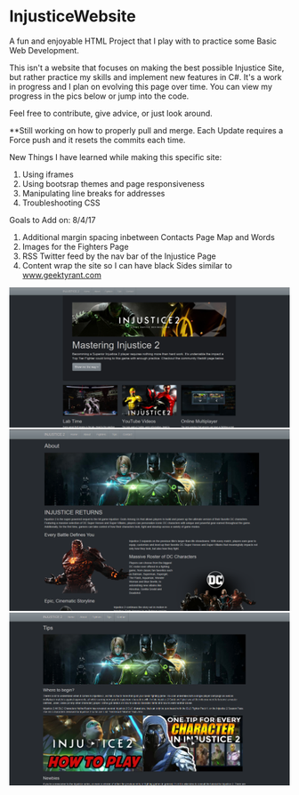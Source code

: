 # InjusticeWebsite
A fun and enjoyable HTML Project that I play with to practice some Basic Web Development.

This isn't a website that focuses on making the best possible Injustice Site, but rather practice my skills and implement new features in C#. It's a work in progress and I plan on evolving this page over time. You can view my progress in the pics below or jump into the code. 

Feel free to contribute, give advice, or just look around.

**Still working on how to properly pull and merge. Each Update requires a Force push and it resets the commits each time.

New Things I have learned while making this specific site:
1) Using iframes
2) Using bootsrap themes and page responsiveness
3) Manipulating line breaks for addresses
4) Troubleshooting CSS

Goals to Add on: 8/4/17
1) Additional margin spacing inbetween Contacts Page Map and Words
2) Images for the Fighters Page
3) RSS Twitter feed by the nav bar of the Injustice Page
4) Content wrap the site so I can have black Sides similar to www.geektyrant.com 

![alt text](https://raw.githubusercontent.com/abelberhane/InjusticeWebsite/master/Level%201.5%20Complete.png)
![alt text](https://github.com/abelberhane/InjusticeWebsite/blob/master/AboutSH.png?raw=true)
![alt text](https://github.com/abelberhane/InjusticeWebsite/blob/master/TipsSH.png?raw=true)

